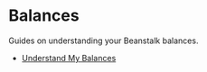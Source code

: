 # Balances

Guides on understanding your Beanstalk balances.

* [Understand My Balances](understand-my-balances.md)
